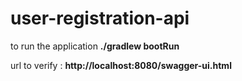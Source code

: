 # user-registration-api


to run the application **./gradlew bootRun**  

url to verify : **http://localhost:8080/swagger-ui.html**   
